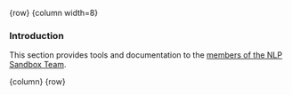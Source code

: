 <!-- markdownlint-disable-next-line first-line-h1 -->
{row}
{column width=8}

### Introduction

This section provides tools and documentation to the [members of the NLP Sandbox Team].

{column}
{row}

<!-- Links -->

[members of the NLP Sandbox Team]: https://www.synapse.org/#!Team:3413390
